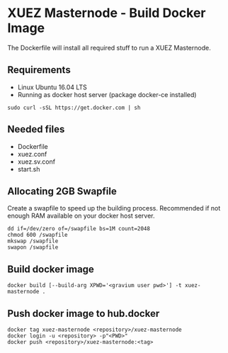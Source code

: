 # XUEZ Masternode - Build Docker Image

The Dockerfile will install all required stuff to run a XUEZ Masternode.

## Requirements
- Linux Ubuntu 16.04 LTS
- Running as docker host server (package docker-ce installed)
```
sudo curl -sSL https://get.docker.com | sh
```

## Needed files
- Dockerfile
- xuez.conf
- xuez.sv.conf
- start.sh

## Allocating 2GB Swapfile
Create a swapfile to speed up the building process. Recommended if not enough RAM available on your docker host server.
```
dd if=/dev/zero of=/swapfile bs=1M count=2048
chmod 600 /swapfile
mkswap /swapfile
swapon /swapfile
```

## Build docker image
```
docker build [--build-arg XPWD='<gravium user pwd>'] -t xuez-masternode .
```

## Push docker image to hub.docker
```
docker tag xuez-masternode <repository>/xuez-masternode
docker login -u <repository> -p"<PWD>"
docker push <repository>/xuez-masternode:<tag>
```

